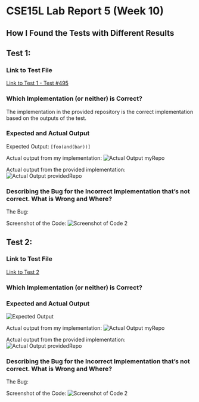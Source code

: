 # CSE15L Lab Report 5 (Week 10)

## How I Found the Tests with Different Results

## Test 1:

### Link to Test File
[Link to Test 1 - Test #495](https://github.com/nidhidhamnani/markdown-parser/blob/main/test-files/495.md)

### Which Implementation (or neither) is Correct?
The implementation in the provided repository is the correct implementation based
on the outputs of the test.

### Expected and Actual Output
Expected Output: `[foo(and(bar))]`

Actual output from my implementation:
![Actual Output myRepo]()

Actual output from the provided implementation:
![Actual Output providedRepo]()

### Describing the Bug for the Incorrect Implementation that’s not correct. What is Wrong and Where?
The Bug:

Screenshot of the Code:
![Screenshot of Code 2]()

## Test 2:

### Link to Test File
[Link to Test 2]()

### Which Implementation (or neither) is Correct?


### Expected and Actual Output
![Expected Output]()

Actual output from my implementation:
![Actual Output myRepo]()

Actual output from the provided implementation:
![Actual Output providedRepo]()

### Describing the Bug for the Incorrect Implementation that’s not correct. What is Wrong and Where?
The Bug:

Screenshot of the Code:
![Screenshot of Code 2]()